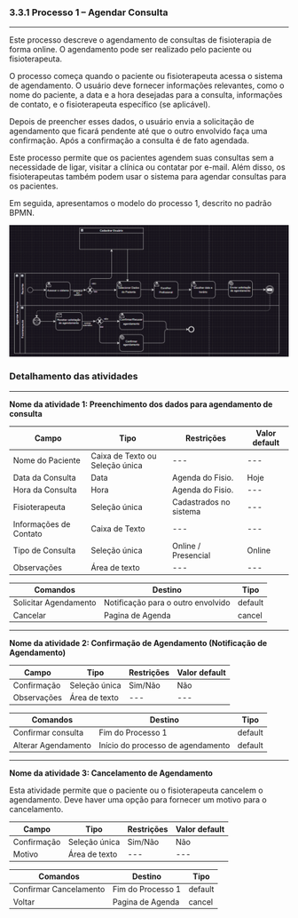 ### **3.3.1 Processo 1 – Agendar Consulta**

---

Este processo descreve o agendamento de consultas de fisioterapia de forma online. O agendamento pode ser realizado pelo paciente ou fisioterapeuta.

O processo começa quando o paciente ou fisioterapeuta acessa o sistema de agendamento. O usuário deve fornecer informações relevantes, como o nome do paciente, a data e a hora desejadas para a consulta, informações de contato, e o fisioterapeuta específico (se aplicável).

Depois de preencher esses dados, o usuário envia a solicitação de agendamento que ficará pendente até que o outro envolvido faça uma confirmação. Após a confirmação a consulta é de fato agendada.

Este processo permite que os pacientes agendem suas consultas sem a necessidade de ligar, visitar a clínica ou contatar por e-mail. Além disso, os fisioterapeutas também podem usar o sistema para agendar consultas para os pacientes.


Em seguida, apresentamos o modelo do processo 1, descrito no padrão BPMN.

![Modelo BPMN do Processo 1](../assets/processes/processo-1-agendar-consulta.png "Modelo BPMN do Processo 1.")

### **Detalhamento das atividades**

---

**Nome da atividade 1: Preenchimento dos dados para agendamento de consulta**

 **Campo**             | **Tipo**                       | **Restrições**             | **Valor default** |
 ---                   | ---                            | ---                        | ---               |
 Nome do Paciente      | Caixa de Texto ou Seleção única| ---                        | ---               |
 Data da Consulta      | Data                           | Agenda do Fisio.           | Hoje              |
 Hora da Consulta      | Hora                           | Agenda do Fisio.           | ---               |
 Fisioterapeuta        | Seleção única                  | Cadastrados no sistema     | ---               |
 Informações de Contato| Caixa de Texto                 | ---                        | ---               |
 Tipo de Consulta      | Seleção única                  | Online / Presencial        | Online            |
 Observações           | Área de texto                  | ---                        | ---               |

 **Comandos**               |  **Destino**                          | **Tipo**   |
 ---                        | ---                                   | ---        |
 Solicitar Agendamento      | Notificação para o outro envolvido    | default    |
 Cancelar                   | Pagina de Agenda                      | cancel     |

---

**Nome da atividade 2: Confirmação de Agendamento (Notificação de Agendamento)**

 **Campo**       | **Tipo**         | **Restrições** | **Valor default** |
 ---             | ---              | ---            | ---               |
 Confirmação     | Seleção única    | Sim/Não        | Não               |
 Observações     | Área de texto    | ---            | ---               |

 **Comandos**         |  **Destino**                      | **Tipo**     |
 ---                  | ---                               | ---          |
 Confirmar consulta   | Fim do Processo 1                 | default      |
 Alterar Agendamento  | Início do processo de agendamento | default      |

---

**Nome da atividade 3: Cancelamento de Agendamento**

Esta atividade permite que o paciente ou o fisioterapeuta cancelem o agendamento. Deve haver uma opção para fornecer um motivo para o cancelamento.

 **Campo**       | **Tipo**         | **Restrições** | **Valor default** |
 ---             | ---              | ---            | ---               |
 Confirmação     | Seleção única    | Sim/Não        | Não               |
 Motivo          | Área de texto    | ---            | ---               |

 **Comandos**           |  **Destino**                      | **Tipo**     |
 ---                    | ---                               | ---          |
 Confirmar Cancelamento | Fim do Processo 1                 | default      |
 Voltar                 | Pagina de Agenda                  | cancel       |
